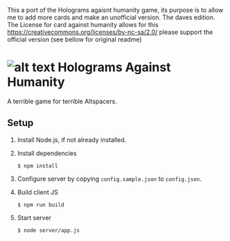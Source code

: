 This a port of the Holograms agaisnt humanity game, its purpose is to allow me to add more cards and make an unofficial version. The daves edition.
The License for card against humanity allows for this https://creativecommons.org/licenses/by-nc-sa/2.0/
please support the official version (see bellow for original readme)

![alt text](https://github.com/falkrons/HaH/blob/master/icon/HaH_icon.jpg "Holograms Against Humanity")
Holograms Against Humanity
==========================

A terrible game for terrible Altspacers.


Setup
-----

1. Install Node.js, if not already installed.

2. Install dependencies
	```
	$ npm install
	```

3. Configure server by copying `config.sample.json` to `config.json`.

4. Build client JS
	```
	$ npm run build
	```

5. Start server
	```
	$ node server/app.js
	```

